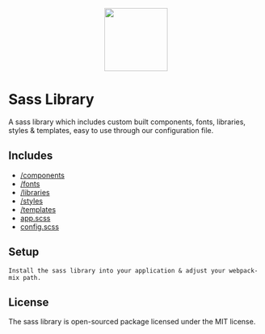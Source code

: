 <p align="center">
  <a href="https://www.nginx.com/" target="_blank"><img src="https://camo.githubusercontent.com/587d0f411b348ee05a53c7685b59142e0705ff8d06181d09008438c1a92f1a96/68747470733a2f2f7261776769742e636f6d2f736173732f736173732d736974652f6d61696e2f736f757263652f6173736574732f696d672f6c6f676f732f6c6f676f2e737667" width="125"></a>
</p>

# Sass Library

A sass library which includes custom built components, fonts, libraries, styles & templates, easy to use through our configuration file.

## Includes

- [/components]()
- [/fonts]()
- [/libraries]()
- [/styles]()
- [/templates]()
- [app.scss]()
- [config.scss]()

## Setup

```
Install the sass library into your application & adjust your webpack-mix path.
```


## License

The sass library is open-sourced package licensed under the MIT license.